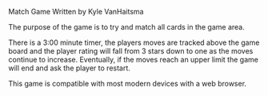 Match Game
Written by Kyle VanHaitsma

The purpose of the game is to try and match all cards in the game area. 

There is a 3:00 minute timer, the players moves are tracked above the game board and the player
rating will fall from 3 stars down to one as the moves continue to increase. Eventually, if the 
moves reach an upper limit the game will end and ask the player to restart. 

This game is compatible with most modern devices with a web browser. 

